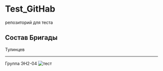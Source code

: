 # Test_GitHab
репозиторий для теста

## Состав Бригады
Тулинцев

----------

Группа ЭН2-04
![тест](https://user-images.githubusercontent.com/82585803/114868834-8c9a5a00-9e20-11eb-9117-38e2a0f29469.jpg)
